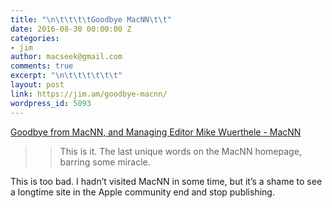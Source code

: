 ```yaml
---
title: "\n\t\t\t\tGoodbye MacNN\t\t"
date: 2016-08-30 00:00:00 Z
categories:
- jim
author: macseek@gmail.com
comments: true
excerpt: "\n\t\t\t\t\t\t"
layout: post
link: https://jim.am/goodbye-macnn/
wordpress_id: 5093
---
```


[Goodbye from MacNN, and Managing Editor Mike Wuerthele - MacNN](http://www.macnn.com/articles/16/06/30/21.years.180000.articles.personally.four.years.and.five.million.words.134776/)




<blockquote>

> 
> >  

> This is it. The last unique words on the MacNN homepage, barring some miracle.  

>  

>

> 
> </blockquote>




This is too bad. I hadn’t visited MacNN  in some time, but it’s a shame to see a longtime site in the Apple community  end and stop publishing.


		
